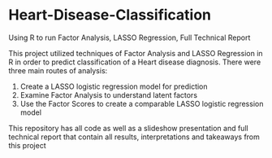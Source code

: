 # Heart-Disease-Classification
Using R to run Factor Analysis, LASSO Regression, Full Technical Report

This project utilized techniques of Factor Analysis and LASSO Regression in R in order to predict classification of a Heart disease diagnosis. There were three main routes of analysis:
1. Create a LASSO logistic regression model for prediction
2. Examine Factor Analysis to understand latent factors
3. Use the Factor Scores to create a comparable LASSO logistic regression model

This repository has all code as well as a slideshow presentation and full technical report that contain all results, interpretations and takeaways from this project

